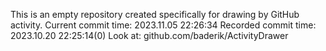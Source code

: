 This is an empty repository created specifically for drawing by GitHub activity.
Current commit time: 2023.11.05 22:26:34
Recorded commit time: 2023.10.20 22:25:14(0)
Look at: github.com/baderik/ActivityDrawer
